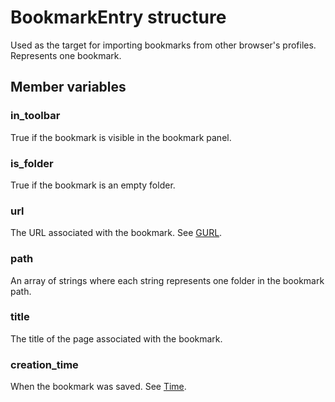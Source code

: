 ﻿# BookmarkEntry structure

Used as the target for importing bookmarks from other browser's profiles. Represents one bookmark.

## Member variables

### in_toolbar
True if the bookmark is visible in the bookmark panel.

### is_folder
True if the bookmark is an empty folder.

### url
The URL associated with the bookmark. See [GURL](Chrome_PasswordForm_structure.md#gurl).

### path
An array of strings where each string represents one folder in the bookmark path.

### title
The title of the page associated with the bookmark.

### creation_time
When the bookmark was saved. See [Time](Chrome_PasswordForm_structure.md#time).
